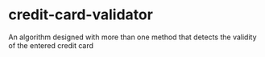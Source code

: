 # credit-card-validator
An algorithm designed with more than one method that detects the validity of the entered credit card
